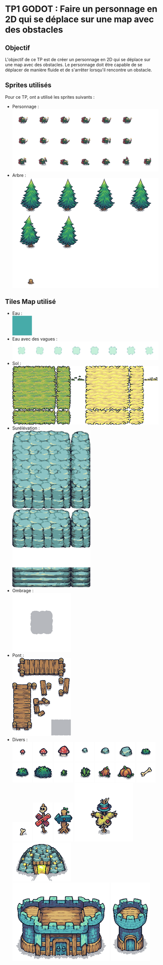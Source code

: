 # TP1 GODOT : Faire un personnage en 2D qui se déplace sur une map avec des obstacles

## Objectif
L'objectif de ce TP est de créer un personnage en 2D qui se déplace sur une map avec des obstacles. Le personnage doit être capable de se déplacer de manière fluide et de s'arrêter lorsqu'il rencontre un obstacle.

## Sprites utilisés
Pour ce TP, ont a utilisé les sprites suivants :
- Personnage : <br> ![Personnage](./Tiny%20Swords%20(Update%20010)/Factions/Goblins/Troops/TNT/Red/TNT_Red.png)
- Arbre : <br> ![Obstacle](./Tiny%20Swords%20(Update%20010)/Resources/Trees/Tree.png)

## Tiles Map utilisé
- Eau : <br> ![Eau](./Tiny%20Swords%20(Update%20010)/Terrain/Water/Water.png)
- Eau avec des vagues : <br> ![Eau avec des vagues](./Tiny%20Swords%20(Update%20010)/Terrain/Water/Foam/Foam.png)
- Sol : <br> ![Sol](./Tiny%20Swords%20(Update%20010)/Terrain/Ground/Tilemap_Flat.png)
- Surélévation : <br> ![Surélévation](./Tiny%20Swords%20(Update%20010)/Terrain/Ground/Tilemap_Elevation.png)
- Ombrage : <br> ![Ombrage](./Tiny%20Swords%20(Update%20010)/Terrain/Ground/Shadows.png)
- Pont : <br> ![Pont](./Tiny%20Swords%20(Update%20010)/Terrain/Bridge/Bridge_All.png)
- Divers : <br> 
![Divers_01](./Tiny%20Swords%20(Update%20010)/Deco/01.png) 
![Divers_02](./Tiny%20Swords%20(Update%20010)/Deco/02.png) 
![Divers_03](./Tiny%20Swords%20(Update%20010)/Deco/03.png) 
![Divers_04](./Tiny%20Swords%20(Update%20010)/Deco/04.png) 
![Divers_05](./Tiny%20Swords%20(Update%20010)/Deco/05.png) 
![Divers_06](./Tiny%20Swords%20(Update%20010)/Deco/06.png) 
![Divers_07](./Tiny%20Swords%20(Update%20010)/Deco/07.png) 
![Divers_08](./Tiny%20Swords%20(Update%20010)/Deco/08.png) 
![Divers_09](./Tiny%20Swords%20(Update%20010)/Deco/09.png) 
![Divers_10](./Tiny%20Swords%20(Update%20010)/Deco/10.png) 
![Divers_11](./Tiny%20Swords%20(Update%20010)/Deco/11.png) 
![Divers_12](./Tiny%20Swords%20(Update%20010)/Deco/12.png) 
![Divers_13](./Tiny%20Swords%20(Update%20010)/Deco/13.png) 
![Divers_14](./Tiny%20Swords%20(Update%20010)/Deco/14.png) 
![Divers_15](./Tiny%20Swords%20(Update%20010)/Deco/15.png) 
![Divers_16](./Tiny%20Swords%20(Update%20010)/Deco/16.png) 
![Divers_17](./Tiny%20Swords%20(Update%20010)/Deco/17.png) 
![Divers_18](./Tiny%20Swords%20(Update%20010)/Deco/18.png) 
![Divers_19](./Tiny%20Swords%20(Update%20010)/Resources/Gold%20Mine/GoldMine_Active.png)
![Divers_20](./Tiny%20Swords%20(Update%20010)\Factions\Knights\Buildings\Castle\Castle_Blue.png)
![Divers_21](./Tiny%20Swords%20(Update%20010)\Factions\Knights\Buildings\Tower\Tower_Blue.png)